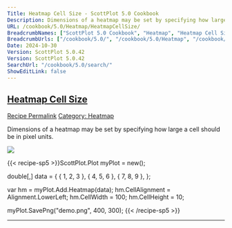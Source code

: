 ```yaml
---
Title: Heatmap Cell Size - ScottPlot 5.0 Cookbook
Description: Dimensions of a heatmap may be set by specifying how large a cell should be in pixel units.
URL: /cookbook/5.0/Heatmap/HeatmapCellSize/
BreadcrumbNames: ["ScottPlot 5.0 Cookbook", "Heatmap", "Heatmap Cell Size"]
BreadcrumbUrls: ["/cookbook/5.0/", "/cookbook/5.0/Heatmap", "/cookbook/5.0/Heatmap/HeatmapCellSize"]
Date: 2024-10-30
Version: ScottPlot 5.0.42
Version: ScottPlot 5.0.42
SearchUrl: "/cookbook/5.0/search/"
ShowEditLink: false
---
```



<h2 style='border-bottom: 0;'><a href='/cookbook/5.0/Heatmap/HeatmapCellSize'>Heatmap Cell Size</a></h2>

<div class="d-flex mb-2">
<a class="btn btn-sm btn-primary me-1" href="/cookbook/5.0/Heatmap/HeatmapCellSize">Recipe Permalink</a>
<a class="btn btn-sm btn-success me-1" href="/cookbook/5.0/Heatmap">Category: Heatmap</a>
</div>

Dimensions of a heatmap may be set by specifying how large a cell should be in pixel units.

[![](/cookbook/5.0/images/HeatmapCellSize.png?241029205813)](/cookbook/5.0/images/HeatmapCellSize.png?241029205813)

{{< recipe-sp5 >}}ScottPlot.Plot myPlot = new();

double[,] data = {
    { 1, 2, 3 },
    { 4, 5, 6 },
    { 7, 8, 9 },
};

var hm = myPlot.Add.Heatmap(data);
hm.CellAlignment = Alignment.LowerLeft;
hm.CellWidth = 100;
hm.CellHeight = 10;

myPlot.SavePng("demo.png", 400, 300);
{{< /recipe-sp5 >}}

<hr class='my-5 invisible'>


